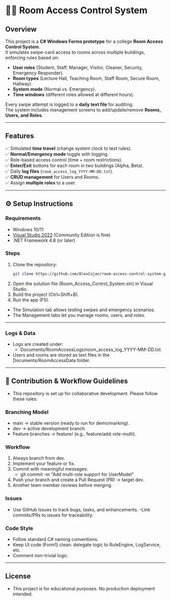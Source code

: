 # 🏫🔐 Room Access Control System 

## Overview
This project is a **C# Windows Forms prototype** for a college **Room Access Control System**.  
It simulates swipe-card access to rooms across multiple buildings, enforcing rules based on:

- **User roles** (Student, Staff, Manager, Visitor, Cleaner, Security, Emergency Responder).
- **Room types** (Lecture Hall, Teaching Room, Staff Room, Secure Room, Hallway).
- **System mode** (Normal vs. Emergency).
- **Time windows** (different roles allowed at different hours).

Every swipe attempt is logged to a **daily text file** for auditing.  
The system includes management screens to add/update/remove **Rooms, Users, and Roles**.

-----------------------------------------------------------------------------------------------------

## Features
✅ Simulated **time travel** (change system clock to test rules).  
✅ **Normal/Emergency mode** toggle with logging.  
✅ Role-based access control (time + room restrictions).  
✅ **Enter/Exit** buttons for each room in two buildings (Alpha, Beta).  
✅ Daily **log files** (`room_access_log_YYYY-MM-DD.txt`).  
✅ **CRUD management** for Users and Rooms.  
✅ Assign **multiple roles** to a user.  

-----------------------------------------------------------------------------------------------------

## ⚙️ Setup Instructions

### Requirements
- Windows 10/11
- [Visual Studio 2022](https://visualstudio.microsoft.com/vs/) (Community Edition is fine)
- .NET Framework 4.8 (or later)

### Steps
1. Clone the repository:
   ```bash
   git clone https://github.com/AlexCojan/room-access-control-system.git
2. Open the solution file (Room_Access_Control_System.sln) in Visual Studio.
3. Build the project (Ctrl+Shift+B).
4. Run the app (F5).
  - The Simulation tab allows testing swipes and emergency scenarios.
  - The Management tabs let you manage rooms, users, and roles.

-----------------------------------------------------------------------------------------------------

### Logs & Data
   - Logs are created under:
      + Documents/RoomAccessLogs/room_access_log_YYYY-MM-DD.txt
   - Users and rooms are stored as text files in the Documents/RoomAccessData folder.

-----------------------------------------------------------------------------------------------------

## 🤝 Contribution & Workflow Guidelines
   - This repository is set up for collaborative development. Please follow these rules:

### Branching Model
   - main → stable version (ready to run for demo/marking).
   - dev → active development branch.
   - Feature branches → feature/<short-name> (e.g., feature/add-role-multi).

### Workflow
1. Always branch from dev.
2. Implement your feature or fix.
3. Commit with meaningful messages:
   - git commit -m "Add multi-role support for UserModel"
4. Push your branch and create a Pull Request (PR) → target dev.
5. Another team member reviews before merging.

### Issues
   - Use GitHub Issues to track bugs, tasks, and enhancements.
   -Link commits/PRs to issues for traceability.

### Code Style
   - Follow standard C# naming conventions.
   - Keep UI code (Form1) clean: delegate logic to RuleEngine, LogService, etc.
   - Comment non-trivial logic.

---------------------------
## License
   - This project is for educational purposes. No production deployment intended.
